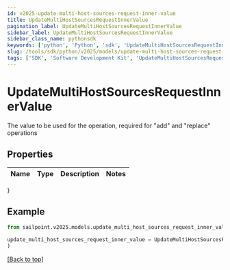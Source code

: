 ```yaml
---
id: v2025-update-multi-host-sources-request-inner-value
title: UpdateMultiHostSourcesRequestInnerValue
pagination_label: UpdateMultiHostSourcesRequestInnerValue
sidebar_label: UpdateMultiHostSourcesRequestInnerValue
sidebar_class_name: pythonsdk
keywords: ['python', 'Python', 'sdk', 'UpdateMultiHostSourcesRequestInnerValue', 'V2025UpdateMultiHostSourcesRequestInnerValue'] 
slug: /tools/sdk/python/v2025/models/update-multi-host-sources-request-inner-value
tags: ['SDK', 'Software Development Kit', 'UpdateMultiHostSourcesRequestInnerValue', 'V2025UpdateMultiHostSourcesRequestInnerValue']
---
```


# UpdateMultiHostSourcesRequestInnerValue

The value to be used for the operation, required for \"add\" and \"replace\" operations

## Properties

Name | Type | Description | Notes
------------ | ------------- | ------------- | -------------
}

## Example

```python
from sailpoint.v2025.models.update_multi_host_sources_request_inner_value import UpdateMultiHostSourcesRequestInnerValue

update_multi_host_sources_request_inner_value = UpdateMultiHostSourcesRequestInnerValue(
)

```
[[Back to top]](#) 

